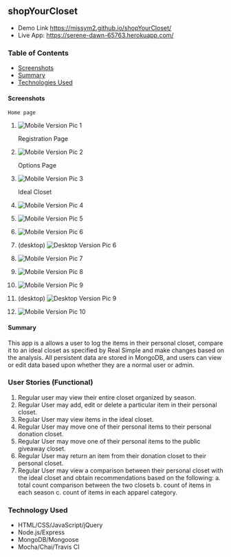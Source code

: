 ## shopYourCloset
*  Demo Link https://missym2.github.io/shopYourCloset/
*  Live App:  https://serene-dawn-65763.herokuapp.com/


### Table of Contents

 -  [Screenshots](#screenshots)
 -  [Summary](#Summary)
 -  [Technologies Used](#technologies-used)

#### Screenshots
    Home page
1.  ![Mobile Version Pic 1](/docimages/m1.png "Mobile Pic 1")

    Registration Page
2.  ![Mobile Version Pic 2](/docimages/m2.png "Mobile Pic 2")

    Options Page
3.  ![Mobile Version Pic 3](/docimages/m3.png "Mobile Pic 3")

    Ideal Closet
4.  ![Mobile Version Pic 4](/docimages/m4.png "Mobile Pic 4")
5.  ![Mobile Version Pic 5](/docimages/m5.png "Mobile Pic 5")
6.  ![Mobile Version Pic 6](/docimages/m6.png "Mobile Pic 6")
6. (desktop)   ![Desktop Version Pic 6](/docimages/m6-desktop.png "Desktop Pic 4")
7.  ![Mobile Version Pic 7](/docimages/m7.png "Mobile Pic 7")
8.  ![Mobile Version Pic 8](/docimages/m8.png "Mobile Pic 8")
9.  ![Mobile Version Pic 9](/docimages/m9.png "Mobile Pic 9")
9. (desktop)   ![Desktop Version Pic 9](/docimages/m9-desktop.png "Desktop Pic 9")
10.  ![Mobile Version Pic 10](/docimages/m10.png "Mobile Pic 10")

#### Summary
This app is a allows a user to log the items in their personal closet, compare it to an ideal closet as specified by Real Simple and make changes based on the analysis.  All persistent data are stored in MongoDB, and users can view or edit data based upon whether they are a normal user or admin.

### User Stories (Functional)
1.  Regular user may view their entire closet organized by season.
2.  Regular User may add, edit or delete a particular item in their personal closet.
3.  Regular User may view items in the ideal closet.
4.  Regular User may move one of their personal items to their personal donation closet.
5.  Regular User may move one of their personal items to the public giveaway closet.
6.  Regular User may return an item from their donation closet to their personal closet.
7.  Regular User may view a comparison between their personal closet with the ideal closet and obtain recommendations based on the following:
     a.  total count comparison between the two closets
     b.  count of items in each season
     c.  count of items in each apparel category.

### Technology Used
*  HTML/CSS/JavaScript/jQuery
*  Node.js/Express
*  MongoDB/Mongoose
*  Mocha/Chai/Travis CI 
